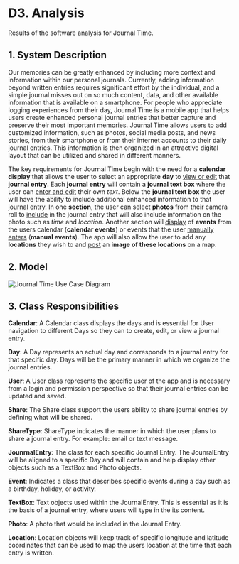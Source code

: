 # D3. Analysis

Results of the software analysis for Journal Time.

## 1. System Description

Our memories can be greatly enhanced by including more context and information within our personal journals.  Currently, adding information beyond written entries requires significant effort by the individual, and a simple journal misses out on so much content, data, and other available information that is available on a smartphone.  For people who appreciate logging experiences from their day, Journal Time is a mobile app that helps users create enhanced personal journal entries that better capture and preserve their most important memories.  Journal Time allows users to add customized information, such as photos, social media posts, and news stories, from their smartphone or from their internet accounts to their daily journal entries.  This information is then organized in an attractive digital layout that can be utilized and shared in different manners.  

The key requirements for Journal Time begin with the need for a **calendar display** that allows the user to select an appropriate **day** to <ins>view or edit</ins> that **journal entry**.  Each **journal entry** will contain a **journal text box** where the user can <ins>enter and edit</ins> their own *text*.  Below the **journal text box** the user will have the ability to include additional enhanced information to that journal entry.  In one **section**, the user can select **photos** from their camera roll to <ins>include</ins> in the journal entry that will also include information on the photo such as *time* and *location*.  Another section will <ins>display</ins> of **events** from the users calendar (**calendar events**) or events that the user <ins>manually enters</ins> (**manual events**).  The app will also allow the user to add any **locations** they wish to and <ins>post</ins> an **image of these locations** on a map.    

## 2. Model

![Journal Time Use Case Diagram](./img/D3_model)

## 3. Class Responsibilities

**Calendar**: A Calendar class displays the days and is essential for User navigation to different Days so they can to create, edit, or view a journal entry.

**Day**: A Day represents an actual day and corresponds to a journal entry for that specific day. Days will be the primary manner in which we organize the journal entries.

**User**: A User class represents the specific user of the app and is necessary from a login and permission perspective so that their journal entries can be updated and saved.

**Share**: The Share class support the users ability to share journal entries by defining what will be shared.

**ShareType**: ShareType indicates the manner in which the user plans to share a journal entry.  For example: email or text message.

**JounrnalEntry**: The class for each specific Journal Entry. The JounralEntry will be aligned to a specific Day and will contain and help display other objects such as a TextBox and Photo objects.

**Event**: Indicates a class that describes specific events during a day such as a birthday, holiday, or activity.

**TextBox**: Text objects used within the JournalEntry. This is essential as it is the basis of a journal entry, where users will type in the its content.

**Photo**: A photo that would be included in the Journal Entry.  

**Location**: Location objects will keep track of specific longitude and latitude coordinates that can be used to map the users location at the time that each entry is written.  
